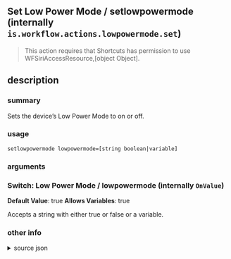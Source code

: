 
## Set Low Power Mode / setlowpowermode (internally `is.workflow.actions.lowpowermode.set`)


> This action requires that Shortcuts has permission to use WFSiriAccessResource,[object Object].


## description
### summary
Sets the device’s Low Power Mode to on or off.


### usage
`setlowpowermode lowpowermode=[string boolean|variable]`

### arguments
### Switch: Low Power Mode / lowpowermode (internally `OnValue`)
**Default Value**: true
**Allows Variables**: true


Accepts a string with either true or false
or a variable.

### other info

<details><summary>source json</summary>
```json
{
	"ACECommandClass": "SASettingSetPowerSavingMode",
	"ACESettingValueKey": "OnValue",
	"ActionClass": "WFACESetSettingAction",
	"ActionKeywords": [
		"battery",
		"life",
		"charge"
	],
	"Category": "Scripting",
	"Description": {
		"DescriptionSummary": "Sets the device’s Low Power Mode to on or off."
	},
	"IconName": "Battery.png",
	"InputPassthrough": true,
	"Name": "Set Low Power Mode",
	"Parameters": [
		{
			"Class": "WFSwitchParameter",
			"DefaultValue": true,
			"Key": "OnValue",
			"Label": "Low Power Mode"
		}
	],
	"RequiredResources": [
		"WFSiriAccessResource",
		{
			"WFDeviceAttributes": {
				"WFDeviceAttributeIdiom": "Phone"
			},
			"WFResourceClass": "WFDeviceAttributesResource"
		}
	],
	"Subcategory": "Device",
	"UnsupportedEnvironments": [
		"WatchOS"
	]
}
```
</details>
